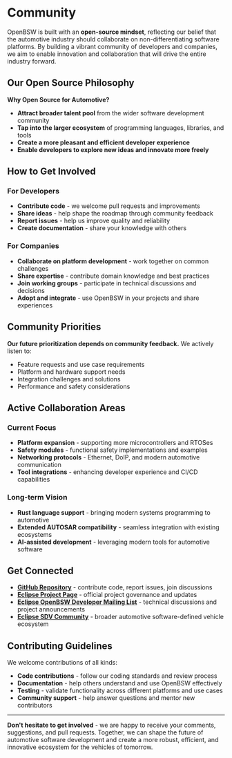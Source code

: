 # Community

OpenBSW is built with an **open-source mindset**, reflecting our belief that the automotive industry should collaborate on non-differentiating software platforms. By building a vibrant community of developers and companies, we aim to enable innovation and collaboration that will drive the entire industry forward.

## Our Open Source Philosophy

**Why Open Source for Automotive?**
- **Attract broader talent pool** from the wider software development community
- **Tap into the larger ecosystem** of programming languages, libraries, and tools
- **Create a more pleasant and efficient developer experience**
- **Enable developers to explore new ideas and innovate more freely**

## How to Get Involved

### For Developers
- **Contribute code** - we welcome pull requests and improvements
- **Share ideas** - help shape the roadmap through community feedback
- **Report issues** - help us improve quality and reliability
- **Create documentation** - share your knowledge with others

### For Companies
- **Collaborate on platform development** - work together on common challenges
- **Share expertise** - contribute domain knowledge and best practices
- **Join working groups** - participate in technical discussions and decisions
- **Adopt and integrate** - use OpenBSW in your projects and share experiences

## Community Priorities

**Our future prioritization depends on community feedback.** We actively listen to:
- Feature requests and use case requirements
- Platform and hardware support needs
- Integration challenges and solutions
- Performance and safety considerations

## Active Collaboration Areas

### Current Focus
- **Platform expansion** - supporting more microcontrollers and RTOSes
- **Safety modules** - functional safety implementations and examples
- **Networking protocols** - Ethernet, DoIP, and modern automotive communication
- **Tool integrations** - enhancing developer experience and CI/CD capabilities

### Long-term Vision
- **Rust language support** - bringing modern systems programming to automotive
- **Extended AUTOSAR compatibility** - seamless integration with existing ecosystems
- **AI-assisted development** - leveraging modern tools for automotive software

## Get Connected


- **[GitHub Repository](https://github.com/eclipse-openbsw/openbsw)** - contribute code, report issues, join discussions
- **[Eclipse Project Page](https://projects.eclipse.org/proposals/eclipse-openbsw)** - official project governance and updates  
- **[Eclipse OpenBSW Developer Mailing List](https://accounts.eclipse.org/mailing-list/openbsw-dev)** - technical discussions and project announcements
- **[Eclipse SDV Community](https://eclipse.dev/sdv/)** - broader automotive software-defined vehicle ecosystem

## Contributing Guidelines

We welcome contributions of all kinds:
- **Code contributions** - follow our coding standards and review process
- **Documentation** - help others understand and use OpenBSW effectively
- **Testing** - validate functionality across different platforms and use cases
- **Community support** - help answer questions and mentor new contributors

---

**Don't hesitate to get involved** - we are happy to receive your comments, suggestions, and pull requests. Together, we can shape the future of automotive software development and create a more robust, efficient, and innovative ecosystem for the vehicles of tomorrow.
